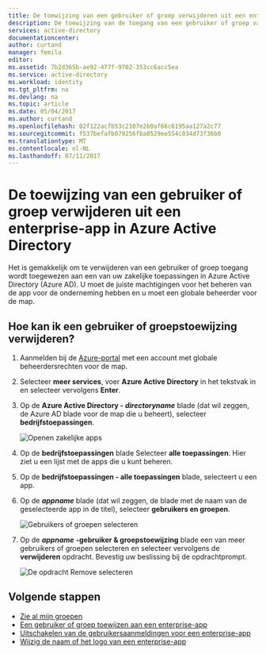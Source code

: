 ```yaml
---
title: De toewijzing van een gebruiker of groep verwijderen uit een enterprise-app in Azure Active Directory | Microsoft Docs
description: De toewijzing van de toegang van een gebruiker of groep van een enterprise-app in Azure Active Directory verwijderen
services: active-directory
documentationcenter: 
author: curtand
manager: femila
editor: 
ms.assetid: 7b2d365b-ae92-477f-9702-353cc6acc5ea
ms.service: active-directory
ms.workload: identity
ms.tgt_pltfrm: na
ms.devlang: na
ms.topic: article
ms.date: 05/04/2017
ms.author: curtand
ms.openlocfilehash: 02f122acfb53c2107e2b0af66c6195aa127a2c77
ms.sourcegitcommit: f537befafb079256fba0529ee554c034d73f36b0
ms.translationtype: MT
ms.contentlocale: nl-NL
ms.lasthandoff: 07/11/2017
---
```

# <a name="remove-a-user-or-group-assignment-from-an-enterprise-app-in-azure-active-directory"></a>De toewijzing van een gebruiker of groep verwijderen uit een enterprise-app in Azure Active Directory
Het is gemakkelijk om te verwijderen van een gebruiker of groep toegang wordt toegewezen aan een van uw zakelijke toepassingen in Azure Active Directory (Azure AD). U moet de juiste machtigingen voor het beheren van de app voor de onderneming hebben en u moet een globale beheerder voor de map.

## <a name="how-do-i-remove-a-user-or-group-assignment"></a>Hoe kan ik een gebruiker of groepstoewijzing verwijderen?
1. Aanmelden bij de [Azure-portal](https://portal.azure.com) met een account met globale beheerdersrechten voor de map.
2. Selecteer **meer services**, voer **Azure Active Directory** in het tekstvak in en selecteer vervolgens **Enter**.
3. Op de **Azure Active Directory - *directoryname***  blade (dat wil zeggen, de Azure AD blade voor de map die u beheert), selecteer **bedrijfstoepassingen**.

    ![Openen zakelijke apps](./media/active-directory-coreapps-remove-assignment-user-azure-portal/open-enterprise-apps.png)
4. Op de **bedrijfstoepassingen** blade Selecteer **alle toepassingen**. Hier ziet u een lijst met de apps die u kunt beheren.
5. Op de **bedrijfstoepassingen - alle toepassingen** blade, selecteert u een app.
6. Op de ***appname*** blade (dat wil zeggen, de blade met de naam van de geselecteerde app in de titel), selecteer **gebruikers en groepen**.

    ![Gebruikers of groepen selecteren](./media/active-directory-coreapps-remove-assignment-user-azure-portal/remove-app-users.png)
7. Op de ***appname*** **-gebruiker & groepstoewijzing** blade een van meer gebruikers of groepen selecteren en selecteer vervolgens de **verwijderen** opdracht. Bevestig uw beslissing bij de opdrachtprompt.

    ![De opdracht Remove selecteren](./media/active-directory-coreapps-remove-assignment-user-azure-portal/remove-users.png)

## <a name="next-steps"></a>Volgende stappen
* [Zie al mijn groepen](active-directory-groups-view-azure-portal.md)
* [Een gebruiker of groep toewijzen aan een enterprise-app](active-directory-coreapps-assign-user-azure-portal.md)
* [Uitschakelen van de gebruikersaanmeldingen voor een enterprise-app](active-directory-coreapps-disable-app-azure-portal.md)
* [Wijzig de naam of het logo van een enterprise-app](active-directory-coreapps-change-app-logo-user-azure-portal.md)
